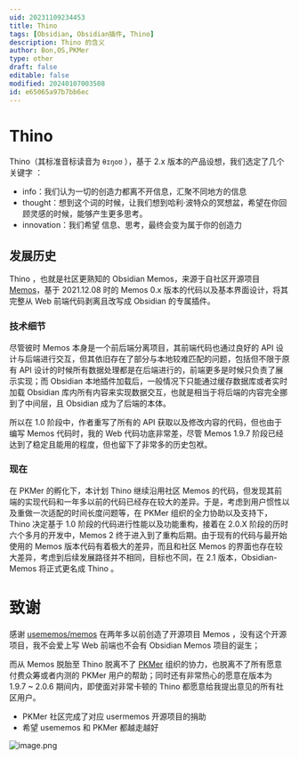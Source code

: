 ```yaml
---
uid: 20231109234453
title: Thino
tags: [Obsidian, Obsidian插件, Thino]
description: Thino 的含义
author: Bon,OS,PKMer
type: other
draft: false
editable: false
modified: 20240107003508
id: e65065a97b7bb6ec
---
```


# Thino

Thino（其标准音标读音为 `θɪŋoʊ` ），基于 2.x 版本的产品设想，我们选定了几个关键字 ：

- info：我们认为一切的创造力都离不开信息，汇聚不同地方的信息
- thought：想到这个词的时候，让我们想到哈利·波特众的冥想盆，希望在你回顾灵感的时候，能够产生更多思考。
- innovation：我们希望 信息、思考，最终会变为属于你的创造力

## 发展历史

Thino ，也就是社区更熟知的 Obsidian Memos，来源于自社区开源项目 [Memos](https://github.com/usememos/memos)，基于 2021.12.08 时的 Memos 0.x 版本的代码以及基本界面设计，将其完整从 Web 前端代码剥离且改写成 Obsidian 的专属插件。

### 技术细节

尽管彼时 Memos 本身是一个前后端分离项目，其前端代码也通过良好的 API 设计与后端进行交互，但其依旧存在了部分与本地较难匹配的问题，包括但不限于原有 API 设计的时候所有数据处理都是在后端进行的，前端更多是时候只负责了展示实现；而 Obsidian 本地插件加载后，一般情况下只能通过缓存数据库或者实时加载 Obsidian 库内所有内容来实现数据交互，也就是相当于将后端的内容完全挪到了中间层，且 Obsidian 成为了后端的本体。

所以在 1.0 阶段中，作者重写了所有的 API 获取以及修改内容的代码，但也由于编写 Memos 代码时，我的 Web 代码功底非常差，尽管 Memos 1.9.7 阶段已经达到了稳定且能用的程度，但也留下了非常多的历史包袱。

### 现在

在 PKMer 的孵化下，本计划 Thino 继续沿用社区 Memos 的代码，但发现其前端的实现代码和一年多以前的代码已经存在较大的差异。于是，考虑到用户惯性以及重做一次适配的时间长度问题等，在 PKMer 组织的全力协助以及支持下，Thino 决定基于 1.0 阶段的代码进行性能以及功能重构，接着在 2.0.X 阶段的历时六个多月的开发中，Memos 2 终于进入到了重构后期。由于现有的代码与最开始使用的 Memos 版本代码有着极大的差异，而且和社区 Memos 的界面也存在较大差异，考虑到后续发展路径并不相同，目标也不同，在 2.1 版本，Obsidian-Memos 将正式更名成 Thino 。

# 致谢

感谢 [usememos/memos](https://github.com/usememos/memos) 在两年多以前创造了开源项目 Memos ，没有这个开源项目，我不会爱上写 Web 前端也不会有 Obsidian Memos 项目的诞生；

而从 Memos 脱胎至 Thino 脱离不了 [PKMer](https://pkmer.cn) 组织的协力，也脱离不了所有愿意付费众筹或者内测的 PKMer 用户的帮助；同时还有非常热心的愿意在版本为 1.9.7 ~ 2.0.6 期间内，即使面对非常卡顿的 Thino 都愿意给我提出意见的所有社区用户。

- PKMer 社区完成了对应 usermemos 开源项目的捐助
- 希望 usememos 和 PKMer 都越走越好

![image.png](https://cdn.pkmer.cn/images/20240107003430.png!pkmer)
